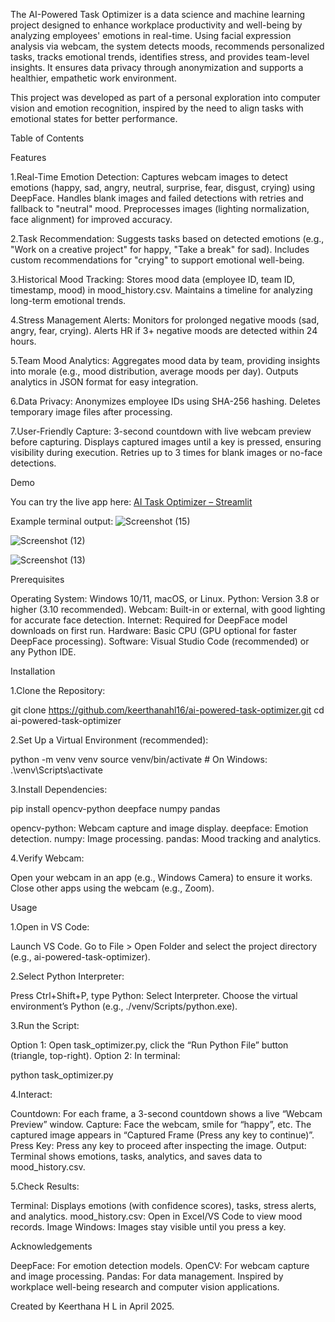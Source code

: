The AI-Powered Task Optimizer is a data science and machine learning project designed to enhance workplace productivity and well-being by analyzing employees' emotions in real-time.
Using facial expression analysis via webcam, the system detects moods, recommends personalized tasks, tracks emotional trends, identifies stress, and provides team-level insights. 
It ensures data privacy through anonymization and supports a healthier, empathetic work environment.

This project was developed as part of a personal exploration into computer vision and emotion recognition, inspired by the need to align tasks with emotional states for better performance.

Table of Contents

Features

1.Real-Time Emotion Detection:
Captures webcam images to detect emotions (happy, sad, angry, neutral, surprise, fear, disgust, crying) using DeepFace.
Handles blank images and failed detections with retries and fallback to "neutral" mood.
Preprocesses images (lighting normalization, face alignment) for improved accuracy.

2.Task Recommendation:
Suggests tasks based on detected emotions (e.g., "Work on a creative project" for happy, "Take a break" for sad).
Includes custom recommendations for "crying" to support emotional well-being.

3.Historical Mood Tracking:
Stores mood data (employee ID, team ID, timestamp, mood) in mood_history.csv.
Maintains a timeline for analyzing long-term emotional trends.

4.Stress Management Alerts:
Monitors for prolonged negative moods (sad, angry, fear, crying).
Alerts HR if 3+ negative moods are detected within 24 hours.

5.Team Mood Analytics:
Aggregates mood data by team, providing insights into morale (e.g., mood distribution, average moods per day).
Outputs analytics in JSON format for easy integration.

6.Data Privacy:
Anonymizes employee IDs using SHA-256 hashing.
Deletes temporary image files after processing.

7.User-Friendly Capture:
3-second countdown with live webcam preview before capturing.
Displays captured images until a key is pressed, ensuring visibility during execution.
Retries up to 3 times for blank images or no-face detections.

Demo

You can try the live app here: [AI Task Optimizer – Streamlit](https://ai-task-optimizer-czalhjd9age8idtzdefjlx.streamlit.app/)


Example terminal output:
![Screenshot (15)](https://github.com/user-attachments/assets/22ea9312-da32-4acf-beac-6dbb9385dbc1)

![Screenshot (12)](https://github.com/user-attachments/assets/30a27c58-81d8-4887-92e8-3b23103f64da)

![Screenshot (13)](https://github.com/user-attachments/assets/b429ea95-fed0-411e-8f2b-d74fa3319e13)

Prerequisites

Operating System: Windows 10/11, macOS, or Linux.
Python: Version 3.8 or higher (3.10 recommended).
Webcam: Built-in or external, with good lighting for accurate face detection.
Internet: Required for DeepFace model downloads on first run.
Hardware: Basic CPU (GPU optional for faster DeepFace processing).
Software: Visual Studio Code (recommended) or any Python IDE.

Installation

1.Clone the Repository:

git clone https://github.com/keerthanahl16/ai-powered-task-optimizer.git
cd ai-powered-task-optimizer

2.Set Up a Virtual Environment (recommended):

python -m venv venv
source venv/bin/activate  # On Windows: .\venv\Scripts\activate

3.Install Dependencies:

pip install opencv-python deepface numpy pandas

opencv-python: Webcam capture and image display.
deepface: Emotion detection.
numpy: Image processing.
pandas: Mood tracking and analytics.

4.Verify Webcam:

Open your webcam in an app (e.g., Windows Camera) to ensure it works.
Close other apps using the webcam (e.g., Zoom).

Usage

1.Open in VS Code:

Launch VS Code.
Go to File > Open Folder and select the project directory (e.g., ai-powered-task-optimizer).

2.Select Python Interpreter:

Press Ctrl+Shift+P, type Python: Select Interpreter.
Choose the virtual environment’s Python (e.g., ./venv/Scripts/python.exe).

3.Run the Script:

Option 1: Open task_optimizer.py, click the “Run Python File” button (triangle, top-right).
Option 2: In terminal:

python task_optimizer.py

4.Interact:

Countdown: For each frame, a 3-second countdown shows a live “Webcam Preview” window.
Capture: Face the webcam, smile for “happy”, etc. The captured image appears in “Captured Frame (Press any key to continue)”.
Press Key: Press any key to proceed after inspecting the image.
Output: Terminal shows emotions, tasks, analytics, and saves data to mood_history.csv.

5.Check Results:

Terminal: Displays emotions (with confidence scores), tasks, stress alerts, and analytics.
mood_history.csv: Open in Excel/VS Code to view mood records.
Image Windows: Images stay visible until you press a key.

Acknowledgements

DeepFace: For emotion detection models.
OpenCV: For webcam capture and image processing.
Pandas: For data management.
Inspired by workplace well-being research and computer vision applications.

Created by Keerthana H L in April 2025.
